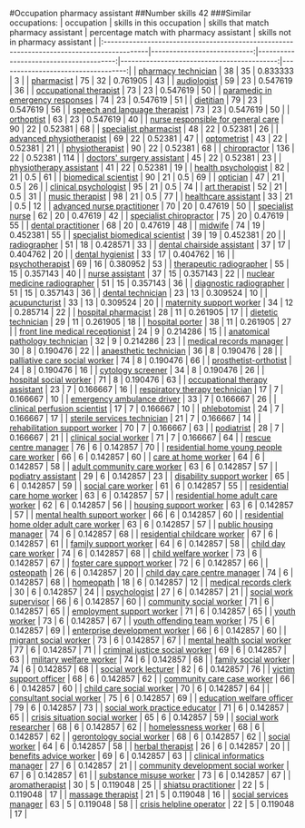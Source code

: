 #Occupation pharmacy assistant
##Number skills 42
###Similar occupations:
| occupation                                                                                |   skills in this occupation |   skills that match pharmacy assistant |   percentage match with pharmacy assistant |   skills not in pharmacy assistant |
|:------------------------------------------------------------------------------------------|----------------------------:|---------------------------------------:|-------------------------------------------:|-----------------------------------:|
| [pharmacy technician](pharmacy_technician.md)                                             |                          38 |                                     35 |                                   0.833333 |                                  3 |
| [pharmacist](pharmacist.md)                                                               |                          75 |                                     32 |                                   0.761905 |                                 43 |
| [audiologist](audiologist.md)                                                             |                          59 |                                     23 |                                   0.547619 |                                 36 |
| [occupational therapist](occupational_therapist.md)                                       |                          73 |                                     23 |                                   0.547619 |                                 50 |
| [paramedic in emergency responses](paramedic_in_emergency_responses.md)                   |                          74 |                                     23 |                                   0.547619 |                                 51 |
| [dietitian](dietitian.md)                                                                 |                          79 |                                     23 |                                   0.547619 |                                 56 |
| [speech and language therapist](speech_and_language_therapist.md)                         |                          73 |                                     23 |                                   0.547619 |                                 50 |
| [orthoptist](orthoptist.md)                                                               |                          63 |                                     23 |                                   0.547619 |                                 40 |
| [nurse responsible for general care](nurse_responsible_for_general_care.md)               |                          90 |                                     22 |                                   0.52381  |                                 68 |
| [specialist pharmacist](specialist_pharmacist.md)                                         |                          48 |                                     22 |                                   0.52381  |                                 26 |
| [advanced physiotherapist](advanced_physiotherapist.md)                                   |                          69 |                                     22 |                                   0.52381  |                                 47 |
| [optometrist](optometrist.md)                                                             |                          43 |                                     22 |                                   0.52381  |                                 21 |
| [physiotherapist](physiotherapist.md)                                                     |                          90 |                                     22 |                                   0.52381  |                                 68 |
| [chiropractor](chiropractor.md)                                                           |                         136 |                                     22 |                                   0.52381  |                                114 |
| [doctors' surgery assistant](doctors'_surgery_assistant.md)                               |                          45 |                                     22 |                                   0.52381  |                                 23 |
| [physiotherapy assistant](physiotherapy_assistant.md)                                     |                          41 |                                     22 |                                   0.52381  |                                 19 |
| [health psychologist](health_psychologist.md)                                             |                          82 |                                     21 |                                   0.5      |                                 61 |
| [biomedical scientist](biomedical_scientist.md)                                           |                          90 |                                     21 |                                   0.5      |                                 69 |
| [optician](optician.md)                                                                   |                          47 |                                     21 |                                   0.5      |                                 26 |
| [clinical psychologist](clinical_psychologist.md)                                         |                          95 |                                     21 |                                   0.5      |                                 74 |
| [art therapist](art_therapist.md)                                                         |                          52 |                                     21 |                                   0.5      |                                 31 |
| [music therapist](music_therapist.md)                                                     |                          98 |                                     21 |                                   0.5      |                                 77 |
| [healthcare assistant](healthcare_assistant.md)                                           |                          33 |                                     21 |                                   0.5      |                                 12 |
| [advanced nurse practitioner](advanced_nurse_practitioner.md)                             |                          70 |                                     20 |                                   0.47619  |                                 50 |
| [specialist nurse](specialist_nurse.md)                                                   |                          62 |                                     20 |                                   0.47619  |                                 42 |
| [specialist chiropractor](specialist_chiropractor.md)                                     |                          75 |                                     20 |                                   0.47619  |                                 55 |
| [dental practitioner](dental_practitioner.md)                                             |                          68 |                                     20 |                                   0.47619  |                                 48 |
| [midwife](midwife.md)                                                                     |                          74 |                                     19 |                                   0.452381 |                                 55 |
| [specialist biomedical scientist](specialist_biomedical_scientist.md)                     |                          39 |                                     19 |                                   0.452381 |                                 20 |
| [radiographer](radiographer.md)                                                           |                          51 |                                     18 |                                   0.428571 |                                 33 |
| [dental chairside assistant](dental_chairside_assistant.md)                               |                          37 |                                     17 |                                   0.404762 |                                 20 |
| [dental hygienist](dental_hygienist.md)                                                   |                          33 |                                     17 |                                   0.404762 |                                 16 |
| [psychotherapist](psychotherapist.md)                                                     |                          69 |                                     16 |                                   0.380952 |                                 53 |
| [therapeutic radiographer](therapeutic_radiographer.md)                                   |                          55 |                                     15 |                                   0.357143 |                                 40 |
| [nurse assistant](nurse_assistant.md)                                                     |                          37 |                                     15 |                                   0.357143 |                                 22 |
| [nuclear medicine radiographer](nuclear_medicine_radiographer.md)                         |                          51 |                                     15 |                                   0.357143 |                                 36 |
| [diagnostic radiographer](diagnostic_radiographer.md)                                     |                          51 |                                     15 |                                   0.357143 |                                 36 |
| [dental technician](dental_technician.md)                                                 |                          23 |                                     13 |                                   0.309524 |                                 10 |
| [acupuncturist](acupuncturist.md)                                                         |                          33 |                                     13 |                                   0.309524 |                                 20 |
| [maternity support worker](maternity_support_worker.md)                                   |                          34 |                                     12 |                                   0.285714 |                                 22 |
| [hospital pharmacist](hospital_pharmacist.md)                                             |                          28 |                                     11 |                                   0.261905 |                                 17 |
| [dietetic technician](dietetic_technician.md)                                             |                          29 |                                     11 |                                   0.261905 |                                 18 |
| [hospital porter](hospital_porter.md)                                                     |                          38 |                                     11 |                                   0.261905 |                                 27 |
| [front line medical receptionist](front_line_medical_receptionist.md)                     |                          24 |                                      9 |                                   0.214286 |                                 15 |
| [anatomical pathology technician](anatomical_pathology_technician.md)                     |                          32 |                                      9 |                                   0.214286 |                                 23 |
| [medical records manager](medical_records_manager.md)                                     |                          30 |                                      8 |                                   0.190476 |                                 22 |
| [anaesthetic technician](anaesthetic_technician.md)                                       |                          36 |                                      8 |                                   0.190476 |                                 28 |
| [palliative care social worker](palliative_care_social_worker.md)                         |                          74 |                                      8 |                                   0.190476 |                                 66 |
| [prosthetist-orthotist](prosthetist-orthotist.md)                                         |                          24 |                                      8 |                                   0.190476 |                                 16 |
| [cytology screener](cytology_screener.md)                                                 |                          34 |                                      8 |                                   0.190476 |                                 26 |
| [hospital social worker](hospital_social_worker.md)                                       |                          71 |                                      8 |                                   0.190476 |                                 63 |
| [occupational therapy assistant](occupational_therapy_assistant.md)                       |                          23 |                                      7 |                                   0.166667 |                                 16 |
| [respiratory therapy technician](respiratory_therapy_technician.md)                       |                          17 |                                      7 |                                   0.166667 |                                 10 |
| [emergency ambulance driver](emergency_ambulance_driver.md)                               |                          33 |                                      7 |                                   0.166667 |                                 26 |
| [clinical perfusion scientist](clinical_perfusion_scientist.md)                           |                          17 |                                      7 |                                   0.166667 |                                 10 |
| [phlebotomist](phlebotomist.md)                                                           |                          24 |                                      7 |                                   0.166667 |                                 17 |
| [sterile services technician](sterile_services_technician.md)                             |                          21 |                                      7 |                                   0.166667 |                                 14 |
| [rehabilitation support worker](rehabilitation_support_worker.md)                         |                          70 |                                      7 |                                   0.166667 |                                 63 |
| [podiatrist](podiatrist.md)                                                               |                          28 |                                      7 |                                   0.166667 |                                 21 |
| [clinical social worker](clinical_social_worker.md)                                       |                          71 |                                      7 |                                   0.166667 |                                 64 |
| [rescue centre manager](rescue_centre_manager.md)                                         |                          76 |                                      6 |                                   0.142857 |                                 70 |
| [residential home young people care worker](residential_home_young_people_care_worker.md) |                          66 |                                      6 |                                   0.142857 |                                 60 |
| [care at home worker](care_at_home_worker.md)                                             |                          64 |                                      6 |                                   0.142857 |                                 58 |
| [adult community care worker](adult_community_care_worker.md)                             |                          63 |                                      6 |                                   0.142857 |                                 57 |
| [podiatry assistant](podiatry_assistant.md)                                               |                          29 |                                      6 |                                   0.142857 |                                 23 |
| [disability support worker](disability_support_worker.md)                                 |                          65 |                                      6 |                                   0.142857 |                                 59 |
| [social care worker](social_care_worker.md)                                               |                          61 |                                      6 |                                   0.142857 |                                 55 |
| [residential care home worker](residential_care_home_worker.md)                           |                          63 |                                      6 |                                   0.142857 |                                 57 |
| [residential home adult care worker](residential_home_adult_care_worker.md)               |                          62 |                                      6 |                                   0.142857 |                                 56 |
| [housing support worker](housing_support_worker.md)                                       |                          63 |                                      6 |                                   0.142857 |                                 57 |
| [mental health support worker](mental_health_support_worker.md)                           |                          66 |                                      6 |                                   0.142857 |                                 60 |
| [residential home older adult care worker](residential_home_older_adult_care_worker.md)   |                          63 |                                      6 |                                   0.142857 |                                 57 |
| [public housing manager](public_housing_manager.md)                                       |                          74 |                                      6 |                                   0.142857 |                                 68 |
| [residential childcare worker](residential_childcare_worker.md)                           |                          67 |                                      6 |                                   0.142857 |                                 61 |
| [family support worker](family_support_worker.md)                                         |                          64 |                                      6 |                                   0.142857 |                                 58 |
| [child day care worker](child_day_care_worker.md)                                         |                          74 |                                      6 |                                   0.142857 |                                 68 |
| [child welfare worker](child_welfare_worker.md)                                           |                          73 |                                      6 |                                   0.142857 |                                 67 |
| [foster care support worker](foster_care_support_worker.md)                               |                          72 |                                      6 |                                   0.142857 |                                 66 |
| [osteopath](osteopath.md)                                                                 |                          26 |                                      6 |                                   0.142857 |                                 20 |
| [child day care centre manager](child_day_care_centre_manager.md)                         |                          74 |                                      6 |                                   0.142857 |                                 68 |
| [homeopath](homeopath.md)                                                                 |                          18 |                                      6 |                                   0.142857 |                                 12 |
| [medical records clerk](medical_records_clerk.md)                                         |                          30 |                                      6 |                                   0.142857 |                                 24 |
| [psychologist](psychologist.md)                                                           |                          27 |                                      6 |                                   0.142857 |                                 21 |
| [social work supervisor](social_work_supervisor.md)                                       |                          66 |                                      6 |                                   0.142857 |                                 60 |
| [community social worker](community_social_worker.md)                                     |                          71 |                                      6 |                                   0.142857 |                                 65 |
| [employment support worker](employment_support_worker.md)                                 |                          71 |                                      6 |                                   0.142857 |                                 65 |
| [youth worker](youth_worker.md)                                                           |                          73 |                                      6 |                                   0.142857 |                                 67 |
| [youth offending team worker](youth_offending_team_worker.md)                             |                          75 |                                      6 |                                   0.142857 |                                 69 |
| [enterprise development worker](enterprise_development_worker.md)                         |                          66 |                                      6 |                                   0.142857 |                                 60 |
| [migrant social worker](migrant_social_worker.md)                                         |                          73 |                                      6 |                                   0.142857 |                                 67 |
| [mental health social worker](mental_health_social_worker.md)                             |                          77 |                                      6 |                                   0.142857 |                                 71 |
| [criminal justice social worker](criminal_justice_social_worker.md)                       |                          69 |                                      6 |                                   0.142857 |                                 63 |
| [military welfare worker](military_welfare_worker.md)                                     |                          74 |                                      6 |                                   0.142857 |                                 68 |
| [family social worker](family_social_worker.md)                                           |                          74 |                                      6 |                                   0.142857 |                                 68 |
| [social work lecturer](social_work_lecturer.md)                                           |                          82 |                                      6 |                                   0.142857 |                                 76 |
| [victim support officer](victim_support_officer.md)                                       |                          68 |                                      6 |                                   0.142857 |                                 62 |
| [community care case worker](community_care_case_worker.md)                               |                          66 |                                      6 |                                   0.142857 |                                 60 |
| [child care social worker](child_care_social_worker.md)                                   |                          70 |                                      6 |                                   0.142857 |                                 64 |
| [consultant social worker](consultant_social_worker.md)                                   |                          75 |                                      6 |                                   0.142857 |                                 69 |
| [education welfare officer](education_welfare_officer.md)                                 |                          79 |                                      6 |                                   0.142857 |                                 73 |
| [social work practice educator](social_work_practice_educator.md)                         |                          71 |                                      6 |                                   0.142857 |                                 65 |
| [crisis situation social worker](crisis_situation_social_worker.md)                       |                          65 |                                      6 |                                   0.142857 |                                 59 |
| [social work researcher](social_work_researcher.md)                                       |                          68 |                                      6 |                                   0.142857 |                                 62 |
| [homelessness worker](homelessness_worker.md)                                             |                          68 |                                      6 |                                   0.142857 |                                 62 |
| [gerontology social worker](gerontology_social_worker.md)                                 |                          68 |                                      6 |                                   0.142857 |                                 62 |
| [social worker](social_worker.md)                                                         |                          64 |                                      6 |                                   0.142857 |                                 58 |
| [herbal therapist](herbal_therapist.md)                                                   |                          26 |                                      6 |                                   0.142857 |                                 20 |
| [benefits advice worker](benefits_advice_worker.md)                                       |                          69 |                                      6 |                                   0.142857 |                                 63 |
| [clinical informatics manager](clinical_informatics_manager.md)                           |                          27 |                                      6 |                                   0.142857 |                                 21 |
| [community development social worker](community_development_social_worker.md)             |                          67 |                                      6 |                                   0.142857 |                                 61 |
| [substance misuse worker](substance_misuse_worker.md)                                     |                          73 |                                      6 |                                   0.142857 |                                 67 |
| [aromatherapist](aromatherapist.md)                                                       |                          30 |                                      5 |                                   0.119048 |                                 25 |
| [shiatsu practitioner](shiatsu_practitioner.md)                                           |                          22 |                                      5 |                                   0.119048 |                                 17 |
| [massage therapist](massage_therapist.md)                                                 |                          21 |                                      5 |                                   0.119048 |                                 16 |
| [social services manager](social_services_manager.md)                                     |                          63 |                                      5 |                                   0.119048 |                                 58 |
| [crisis helpline operator](crisis_helpline_operator.md)                                   |                          22 |                                      5 |                                   0.119048 |                                 17 |
